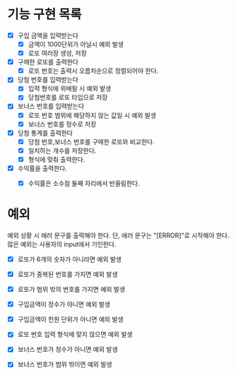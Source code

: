 
# 기능 구현 목록
- [x] 구입 금액을 입력받는다
  - [x] 금액이 1000단위가 아닐시 예외 발생
  - [x] 로또 여러장 생성, 저장
- [x] 구매한 로또를 출력한다
  - [x] 로또 번호는 출력시 오름차순으로 정렬되어야 한다.
- [x] 당첨 번호를 입력받는다
  - [x] 입력 형식에 위배될 시 예외 발생
  - [x] 당첨번호를 로또 타입으로 저장
- [x] 보너스 번호를 입력받는다
  - [x] 로또 번호 범위에 해당하지 않는 값일 시 예외 발생
  - [x] 보너스 번호를 정수로 저장
- [x] 당첨 통계를 출력한다
  - [x] 당첨 번호,보너스 번호를 구매한 로또와 비교한다.
  - [x] 일치하는 개수를 저장한다.
  - [x] 형식에 맞춰 출력한다.
- [x] 수익률을 출력한다.
  - [x] 수익률은 소수점 둘째 자리에서 반올림한다.


# 예외
예외 상황 시 에러 문구를 출력해야 한다. 단, 에러 문구는 "[ERROR]"로 시작해야 한다.
많은 예외는 사용자의 input에서 기인한다.
- [x] 로또가 6개의 숫자가 아니라면 예외 발생
- [x] 로또가 중복된 번호를 가지면 예외 발생
- [x] 로또가 범위 밖의 번호를 가지면 예외 발생
- [x] 구입금액이 정수가 아니면 예외 발생
- [x] 구입금액이 천원 단위가 아니면 예외 발생
- [x] 로또 번호 입력 형식에 맞지 않으면 예외 발생
- [x] 보너스 번호가 정수가 아니면 예외 발생
- [x] 보너스 번호가 범위 밖이면 예외 발생



